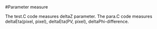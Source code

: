 #Parameter measure

The test.C code measures deltaZ parameter.
The para.C code measures deltaEta(pixel, pixel), deltaEta(PV, pixel), deltaPhi-difference.
